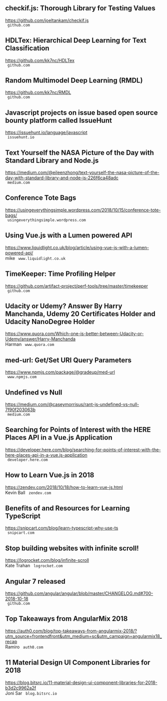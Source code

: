 ## checkif.js: Thorough Library for Testing Values  
https://github.com/joeltankam/checkif.js  
 ` github.com`
  

## HDLTex: Hierarchical Deep Learning for Text Classification  
https://github.com/kk7nc/HDLTex  
 ` github.com`
  

## Random Multimodel Deep Learning (RMDL)  
https://github.com/kk7nc/RMDL  
 ` github.com`
  

## Javascript projects on issue based open source bounty platform called IssueHunt  
https://issuehunt.io/language/javascript  
 ` issuehunt.io`
  

## Text Yourself the NASA Picture of the Day with Standard Library and Node.js  
https://medium.com/@eileenzhong/text-yourself-the-nasa-picture-of-the-day-with-standard-library-and-node-js-226f6ca48adc  
 ` medium.com`
  

## Conference Tote Bags  
https://usingeverythingsimple.wordpress.com/2018/10/15/conference-tote-bags/  
 ` usingeverythingsimple.wordpress.com`
  

## Using Vue.js with a Lumen powered API  
https://www.liquidlight.co.uk/blog/article/using-vue-js-with-a-lumen-powered-api/  
mike ` www.liquidlight.co.uk`
  

## TimeKeeper: Time Profiling Helper  
https://github.com/artifact-project/perf-tools/tree/master/timekeeper  
 ` github.com`
  

## Udacity or Udemy? Answer By Harry Manchanda, Udemy 20 Certificates Holder and Udacity NanoDegree Holder  
https://www.quora.com/Which-one-is-better-between-Udacity-or-Udemy/answer/Harry-Manchanda  
Harman ` www.quora.com`
  

## med-url: Get/Set URI Query Parameters  
https://www.npmjs.com/package/@gradeup/med-url  
 ` www.npmjs.com`
  

## Undefined vs Null  
https://medium.com/@caseymorrisus/rant-js-undefined-vs-null-7f90f203063b  
 ` medium.com`
  

## Searching for Points of Interest with the HERE Places API in a Vue.js Application  
https://developer.here.com/blog/searching-for-points-of-interest-with-the-here-places-api-in-a-vue.js-application  
 ` developer.here.com`
  

## How to Learn Vue.js in 2018  
https://zendev.com/2018/10/18/how-to-learn-vue-js.html  
Kevin Ball ` zendev.com`
  

## Benefits of and Resources for Learning TypeScript  
https://snipcart.com/blog/learn-typescript-why-use-ts  
 ` snipcart.com`
  

## Stop building websites with infinite scroll!  
https://logrocket.com/blog/infinite-scroll  
Kate Trahan ` logrocket.com`
  

## Angular 7 released  
https://github.com/angular/angular/blob/master/CHANGELOG.md#700-2018-10-18  
 ` github.com`
  

## Top Takeaways from AngularMix 2018  
https://auth0.com/blog/top-takeaways-from-angularmix-2018/?utm_source=frontendfront&utm_medium=sc&utm_campaign=angularmix18_recap  
Ramiro ` auth0.com`
  

## 11 Material Design UI Component Libraries for 2018  
https://blog.bitsrc.io/11-material-design-ui-component-libraries-for-2018-b3d2c9962a2f  
Joni Sar ` blog.bitsrc.io`
  

